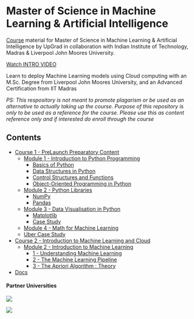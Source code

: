 # Master of Science in Machine Learning & Artificial Intelligence
[Course](https://www.upgrad.com/us/machine-learning-ms-ljmu-iitm) material for Master of Science in Machine Learning & Artificial Intelligence by UpGrad in collaboration with Indian Institute of Technology, Madras & Liverpool John Moores University.  

[Watch INTRO VIDEO](https://www.youtube.com/watch?v=DfAkM0hktH0)

Learn to deploy Machine Learning models using Cloud computing with an M.Sc. Degree from Liverpool John Moores University, and an Advanced Certification from IIT Madras


*PS: This respository is not meant to promote plagarism or be used as an alternative to actually taking up the course. Purpose of this repository is only to be used as a reference for the course. Please use this as content reference only and if interested do enroll through the course* 

## Contents
- [Course 1 - PreLaunch Preparatory Content](Course_1-PreLaunch_Preparatory_Content)
    - [Module 1 - Introduction to Python Programming](Course_1-PreLaunch_Preparatory_Content/Module_1-Introduction_to_Python_Programming)
        - [Basics of Python](Course_1-PreLaunch_Preparatory_Content/Module_1-Introduction_to_Python_Programming/1_Basics_of_Python)
        - [Data Structures in Python](Course_1-PreLaunch_Preparatory_Content/Module_1-Introduction_to_Python_Programming/2_Data_Structures_in_Python)
        - [Control Structures and Functions](Course_1-PreLaunch_Preparatory_Content/Module_1-Introduction_to_Python_Programming/3_Control_Structures_and_Functions)
        - [Object-Oriented Programming in Python](Course_1-PreLaunch_Preparatory_Content/Module_1-Introduction_to_Python_Programming/4_Object-Oriented_Programming_in_Python)
    - [Module 2 - Python Libraries](Course_1-PreLaunch_Preparatory_Content/Module_2-Python_Libraries)
        - [NumPy](Course_1-PreLaunch_Preparatory_Content/Module_2-Python_Libraries/1_NumPy)
        - [Pandas](Course_1-PreLaunch_Preparatory_Content/Module_2-Python_Libraries/2_Pandas)
    - [Module 3 - Data Visualisation in Python](Course_1-PreLaunch_Preparatory_Content/Module_3-Data_Visualisation_in_Python)
        - [Matplotlib](Course_1-PreLaunch_Preparatory_Content/Module_3-Data_Visualisation_in_Python/1_Matplotlib)
        - [Case Study](Course_1-PreLaunch_Preparatory_Content/Module_3-Data_Visualisation_in_Python/2_Case_Study)
    - [Module 4 - Math for Machine Learning](Course_1-PreLaunch_Preparatory_Content/Module_4-Math_for_Machine_Learning)
    - [Uber Case Study](Course_1-PreLaunch_Preparatory_Content/Uber_Case_Study)
- [Course 2 - Introduction to Machine Learning and Cloud](Course_2-Introduction_to_Machine_Learning_and_Cloud)
    - [Module 2 - Introduction to Machine Learning](Course_2-Introduction_to_Machine_Learning_and_Cloud/Module_2-Introduction_to_Machine_Learning/)
        - [1 - Understanding Machine Learning](Course_2-Introduction_to_Machine_Learning_and_Cloud/Module_2-Introduction_to_Machine_Learning/1-Understanding_Machine_Learning)
        - [2 - The Machine Learning Pipeline](Course_2-Introduction_to_Machine_Learning_and_Cloud/Module_2-Introduction_to_Machine_Learning/2-The_Machine_Learning_Pipeline)
        - [3 - The Apriori Algorithm : Theory](Course_2-Introduction_to_Machine_Learning_and_Cloud/Module_2-Introduction_to_Machine_Learning/3-The_Apriori_Algorithm_Theory)
- [Docs](Docs)

#### Partner Universities

![](https://i.ibb.co/VTRRkkc/IIT-Madras-Logo.png)

![](https://i.ibb.co/nQKMhH6/LJMU.png)